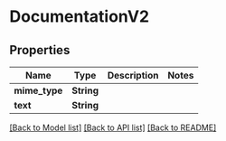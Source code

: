 # DocumentationV2

## Properties

Name | Type | Description | Notes
------------ | ------------- | ------------- | -------------
**mime_type** | **String** |  | 
**text** | **String** |  | 

[[Back to Model list]](../README.md#documentation-for-models) [[Back to API list]](../README.md#documentation-for-api-endpoints) [[Back to README]](../README.md)


